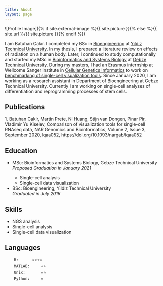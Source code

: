 ```yaml
---
title: About
layout: page
---
```

![Profile Image]({% if site.external-image %}{{ site.picture }}{% else %}{{ site.url }}/{{ site.picture }}{% endif %})

I am Batuhan Çakır. I completed my BSc in [Bioengineering](http://www.bioeng.yildiz.edu.tr/en/) at [Yıldız Technical University](http://www.yildiz.edu.tr/). In my thesis, I prepared a literature review on effects of radiation on a human body. Later, I continued to study computationally and started my MSc in [Bioinformatics and Systems Biology](http://www.gtu.edu.tr/bioeng) at [Gebze Technical University](http://www.gtu.edu.tr/?languageId=2). During my masters, I had an Erasmus internship at Wellcome Sanger Institute in [Cellular Genetics Informatics](https://www.sanger.ac.uk/science/groups/cellular-genetics-informatics) to work on [benchmarking of single-cell visualization tools](https://doi.org/10.1093/nargab/lqaa052). Since January 2020, I am working as a research assistant in Department of Bioengineering at Gebze Technical University. Currently I am working on single-cell analyses of differentiation and reprogramming processes of stem cells.

<h2>Publications</h2>
1. Batuhan Cakir, Martin Prete, Ni Huang, Stijn van Dongen, Pinar Pir, Vladimir Yu Kiselev, Comparison of visualization tools for single-cell RNAseq data, NAR Genomics and Bioinformatics, Volume 2, Issue 3, September 2020, lqaa052, https://doi.org/10.1093/nargab/lqaa052

<h2>Education</h2>
<ul class="skill-list">
	<li>MSc: Bioinformatics and Systems Biology, Gebze Technical University  
	<br><i>Proposed Graduation in January 2021</i></li>
<ul class="skill-list">
	<li>Single-cell analysis </li>
	<li>Single-cell data visualization</li>
</ul>
	<li>BSc: Bioengineering, Yildiz Technical University
	<br><i>Graduated in July 2016</i></li>
</ul>

<h2>Skills</h2>

<ul class="skill-list">
	<li>NGS analysis</li>
	<li>Single-cell analysis</li>
	<li>Single-cell data visualization</li>
</ul>

<h2>Languages</h2>

		R:		⭐⭐⭐⭐
		MATLAB:		⭐⭐
		Unix: 		⭐⭐
		Python: 	⭐
	